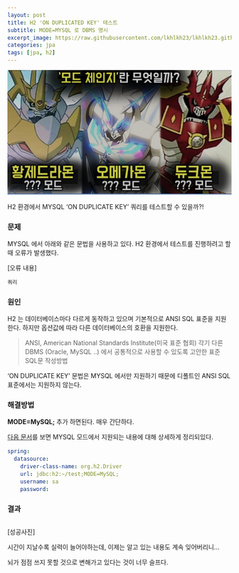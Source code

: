 ```yaml
---
layout: post
title: H2 'ON DUPLICATED KEY' 테스트
subtitle: MODE=MYSQL 로 DBMS 명시
excerpt_image: https://raw.githubusercontent.com/lkhlkh23/lkhlkh23.github.io/master/images/2023-12-19/banner.png
categories: jpa
tags: [jpa, h2]
---
```


![banner](https://raw.githubusercontent.com/lkhlkh23/lkhlkh23.github.io/master/images/2023-12-21/banner.png)


H2 환경에서 MYSQL ‘ON DUPLICATE KEY’ 쿼리를 테스트할 수 있을까?!

### 문제

MYSQL 에서 아래와 같은 문법을 사용하고 있다. H2 환경에서 테스트를 진행하려고 할 때 오류가 발생했다.

[오류 내용]

```sql
쿼리
```

### 원인

H2 는 데이터베이스마다 다르게 동작하고 있으며 기본적으로 ANSI SQL 표준을 지원한다. 하지만 옵션값에 따라 다른 데이터베이스의 호환을 지원한다.

> ANSI, American National Standards Institute(미국 표준 협회)
각기 다른 DBMS (Oracle, MySQL ..) 에서 공통적으로 사용할 수 있도록 고안한 표준 SQL문 작성방법
>

‘ON DUPLICATE KEY’ 문법은 MYSQL 에서만 지원하기 때문에 디폴트인 ANSI SQL 표준에서는 지원하지 않는다.

### 해결방법

**MODE=MySQL;** 추가 하면된다. 매우 간단하다.

[다음 문서](https://www.h2database.com/html/features.html#compatibility)를 보면 MYSQL 모드에서 지원되는 내용에 대해 상세하게 정리되있다.

```yaml
spring:
  datasource:
    driver-class-name: org.h2.Driver  
    url: jdbc:h2:~/test;MODE=MySQL;
    username: sa  
    password:  
```

### 결과

```java

```

[성공사진]

시간이 지날수록 실력이 늘어야하는데, 이제는 알고 있는 내용도 계속 잊어버리니…

뇌가 점점 쓰지 못할 것으로 변해가고 있다는 것이 너무 슬프다.
